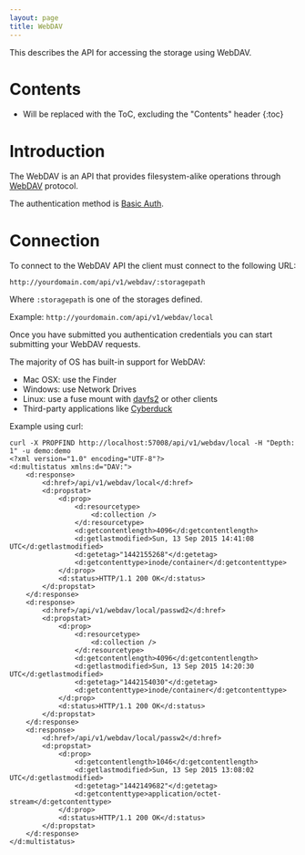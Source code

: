 ```yaml
---
layout: page
title: WebDAV
---
```


This describes the API for accessing the storage using WebDAV.

# Contents

* Will be replaced with the ToC, excluding the "Contents" header
{:toc}

# Introduction

The WebDAV is an API that provides filesystem-alike operations through [WebDAV](https://en.wikipedia.org/wiki/WebDAV) protocol.

The authentication method is [Basic Auth](https://en.wikipedia.org/wiki/Basic_access_authentication).

# Connection

To connect to the WebDAV API the client must connect to the following URL:

`http://yourdomain.com/api/v1/webdav/:storagepath`

Where `:storagepath` is one of the storages defined.

Example: `http://yourdomain.com/api/v1/webdav/local`

Once you have submitted you authentication credentials you can start submitting your WebDAV requests.

The majority of OS has built-in support for WebDAV:

* Mac OSX: use the Finder
* Windows: use Network Drives
* Linux: use a fuse mount with [davfs2](http://savannah.nongnu.org/projects/davfs2) or other clients
* Third-party applications like [Cyberduck](https://cyberduck.io/)

Example using curl:

    curl -X PROPFIND http://localhost:57008/api/v1/webdav/local -H "Depth: 1" -u demo:demo
    <?xml version="1.0" encoding="UTF-8"?>
    <d:multistatus xmlns:d="DAV:">
        <d:response>
            <d:href>/api/v1/webdav/local</d:href>
            <d:propstat>
                <d:prop>
                    <d:resourcetype>
                        <d:collection />
                    </d:resourcetype>
                    <d:getcontentlength>4096</d:getcontentlength>
                    <d:getlastmodified>Sun, 13 Sep 2015 14:41:08 UTC</d:getlastmodified>
                    <d:getetag>"1442155268"</d:getetag>
                    <d:getcontenttype>inode/container</d:getcontenttype>
                </d:prop>
                <d:status>HTTP/1.1 200 OK</d:status>
            </d:propstat>
        </d:response>
        <d:response>
            <d:href>/api/v1/webdav/local/passwd2</d:href>
            <d:propstat>
                <d:prop>
                    <d:resourcetype>
                        <d:collection />
                    </d:resourcetype>
                    <d:getcontentlength>4096</d:getcontentlength>
                    <d:getlastmodified>Sun, 13 Sep 2015 14:20:30 UTC</d:getlastmodified>
                    <d:getetag>"1442154030"</d:getetag>
                    <d:getcontenttype>inode/container</d:getcontenttype>
                </d:prop>
                <d:status>HTTP/1.1 200 OK</d:status>
            </d:propstat>
        </d:response>
        <d:response>
            <d:href>/api/v1/webdav/local/passw2</d:href>
            <d:propstat>
                <d:prop>
                    <d:getcontentlength>1046</d:getcontentlength>
                    <d:getlastmodified>Sun, 13 Sep 2015 13:08:02 UTC</d:getlastmodified>
                    <d:getetag>"1442149682"</d:getetag>
                    <d:getcontenttype>application/octet-stream</d:getcontenttype>
                </d:prop>
                <d:status>HTTP/1.1 200 OK</d:status>
            </d:propstat>
        </d:response>
    </d:multistatus>
